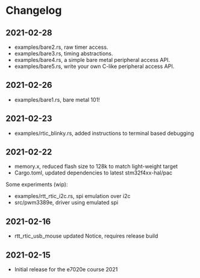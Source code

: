 # Changelog

## 2021-02-28

- examples/bare2.rs, raw timer access.
- examples/bare3.rs, timing abstractions.
- examples/bare4.rs, a simple bare metal peripheral access API.
- examples/bare5.rs, write your own C-like peripheral access API.

## 2021-02-26

- examples/bare1.rs, bare metal 101!
  
## 2021-02-23

- examples/rtic_blinky.rs, added instructions to terminal based debugging
  
## 2021-02-22

- memory.x, reduced flash size to 128k to match light-weight target
- Cargo.toml, updated dependencies to latest stm32f4xx-hal/pac

Some experiments (wip):

- examples/rtt_rtic_i2c.rs, spi emulation over i2c
- src/pwm3389e, driver using emulated spi

## 2021-02-16

- rtt_rtic_usb_mouse updated
  Notice, requires release build

## 2021-02-15

- Initial release for the e7020e course 2021
  